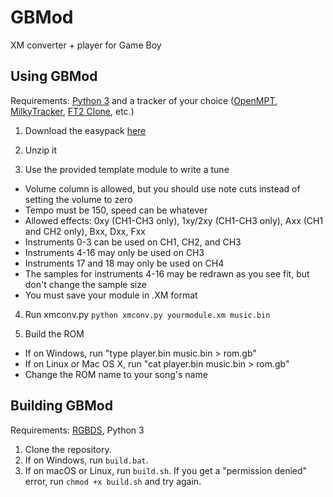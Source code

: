# GBMod
XM converter + player for Game Boy

## Using GBMod
Requirements: [Python 3](https://www.python.org/) and a tracker of your choice ([OpenMPT](https://openmpt.org/), [MilkyTracker](https://milkytracker.org/), [FT2 Clone](https://16-bits.org/ft2.php), etc.)

1. Download the easypack [here](https://devnet.sonicgamesdimension.net/GBMod-EasyPack.zip)

2. Unzip it

3. Use the provided template module to write a tune
  - Volume column is allowed, but you should use note cuts instead of setting the volume to zero
  - Tempo must be 150, speed can be whatever
  - Allowed effects: 0xy (CH1-CH3 only), 1xy/2xy (CH1-CH3 only), Axx (CH1 and CH2 only), Bxx, Dxx, Fxx
  - Instruments 0-3 can be used on CH1, CH2, and CH3
  - Instruments 4-16 may only be used on CH3
  - Instruments 17 and 18 may only be used on CH4
  - The samples for instruments 4-16 may be redrawn as you see fit, but don't change the sample size
  - You must save your module in .XM format

4. Run xmconv.py
`python xmconv.py yourmodule.xm music.bin`

5. Build the ROM
  - If on Windows, run "type player.bin music.bin > rom.gb"
  - If on Linux or Mac OS X, run "cat player.bin music.bin > rom.gb"
  - Change the ROM name to your song's name

## Building GBMod
Requirements: [RGBDS](https://github.com/gbdev/rgbds), Python 3

1. Clone the repository.
2. If on Windows, run `build.bat`.
3. If on macOS or Linux, run `build.sh`. If you get a "permission denied" error, run `chmod +x build.sh` and try again.
